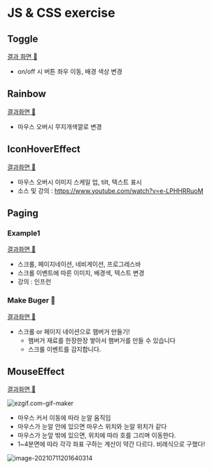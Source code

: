# JS & CSS exercise



## Toggle

[결과 화면 👀](https://parkjisu6239.github.io/2021_JS-CSS-practice/toggle)

- on/off 시 버튼 좌우 이동, 배경 색상 변경



## Rainbow

[결과화면 👀](https://parkjisu6239.github.io/2021_JS-CSS-practice/rainbow)

- 마우스 오버시 무지개색깔로 변경



## IconHoverEffect

[결과화면 👀](https://parkjisu6239.github.io/2021_JS-CSS-practice/IconHoverEffect/index)

- 마우스 오버시 이미지 스케일 업, tilt, 텍스트 표시
- 소스 및 강의 : https://www.youtube.com/watch?v=e-LPHHRRuoM



## Paging



### Example1

[결과화면 👀](https://parkjisu6239.github.io/2021_JS-CSS-practice/paging/scroll)

- 스크롤, 페이지네이션, 네비게이션, 프로그레스바
- 스크롤 이벤트에 따른 이미지, 배경색, 텍스트 변경
- 강의 : 인프런



### Make Buger 🍔

[결과화면 👀](https://parkjisu6239.github.io/2021_JS-CSS-practice/paging/burgerMake)

- 스크롤 or 페이지 네이션으로 햄버거 만들기!
  - 햄버거 재료를 한장한장 쌓아서 햄버거를 만들 수 있습니다
  - 스크롤 이벤트를 감지합니다.



## MouseEffect

[결과화면 👀](https://parkjisu6239.github.io/2021_JS-CSS-practice/MouseEffect/eyes)

![ezgif.com-gif-maker](C:\Users\multicampus\Downloads\ezgif.com-gif-maker.gif)



- 마우스 커서 이동에 따라 눈알 움직임
- 마우스가 눈알 안에 있으면 마우스 위치와 눈알 위치가 같다
- 마우스가 눈앞 밖에 있으면, 위치에 따라 호를 그리며 이동한다.
- 1~4분면에 따라 각각 좌표 구하는 계산이 약간 다르다. 비례식으로 구했다!

![image-20210711201640314](C:\Users\multicampus\AppData\Roaming\Typora\typora-user-images\image-20210711201640314.png)

